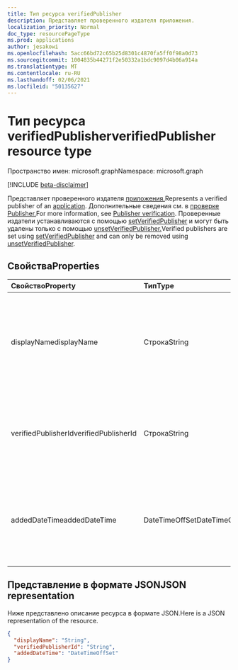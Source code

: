 ```yaml
---
title: Тип ресурса verifiedPublisher
description: Представляет проверенного издателя приложения.
localization_priority: Normal
doc_type: resourcePageType
ms.prod: applications
author: jesakowi
ms.openlocfilehash: 5acc66bd72c65b25d8301c4870fa5ff0f98a0d73
ms.sourcegitcommit: 1004835b44271f2e50332a1bdc9097d4b06a914a
ms.translationtype: MT
ms.contentlocale: ru-RU
ms.lasthandoff: 02/06/2021
ms.locfileid: "50135627"
---
```

# <a name="verifiedpublisher-resource-type"></a><span data-ttu-id="c1617-103">Тип ресурса verifiedPublisher</span><span class="sxs-lookup"><span data-stu-id="c1617-103">verifiedPublisher resource type</span></span>

<span data-ttu-id="c1617-104">Пространство имен: microsoft.graph</span><span class="sxs-lookup"><span data-stu-id="c1617-104">Namespace: microsoft.graph</span></span>

[!INCLUDE [beta-disclaimer](../../includes/beta-disclaimer.md)]

<span data-ttu-id="c1617-105">Представляет проверенного издателя [приложения.](application.md)</span><span class="sxs-lookup"><span data-stu-id="c1617-105">Represents a verified publisher of an [application](application.md).</span></span> <span data-ttu-id="c1617-106">Дополнительные сведения см. в [проверке Publisher.](/azure/active-directory/develop/publisher-verification-overview)</span><span class="sxs-lookup"><span data-stu-id="c1617-106">For more information, see [Publisher verification](/azure/active-directory/develop/publisher-verification-overview).</span></span> <span data-ttu-id="c1617-107">Проверенные издатели устанавливаются с помощью [setVerifiedPublisher](../api/application-setverifiedpublisher.md) и могут быть удалены только с помощью [unsetVerifiedPublisher.](../api/application-unsetverifiedpublisher.md)</span><span class="sxs-lookup"><span data-stu-id="c1617-107">Verified publishers are set using [setVerifiedPublisher](../api/application-setverifiedpublisher.md) and can only be removed using [unsetVerifiedPublisher](../api/application-unsetverifiedpublisher.md).</span></span>

## <a name="properties"></a><span data-ttu-id="c1617-108">Свойства</span><span class="sxs-lookup"><span data-stu-id="c1617-108">Properties</span></span>

| <span data-ttu-id="c1617-109">Свойство</span><span class="sxs-lookup"><span data-stu-id="c1617-109">Property</span></span> | <span data-ttu-id="c1617-110">Тип</span><span class="sxs-lookup"><span data-stu-id="c1617-110">Type</span></span> | <span data-ttu-id="c1617-111">Описание</span><span class="sxs-lookup"><span data-stu-id="c1617-111">Description</span></span> |
|:---------------|:--------|:----------|
|<span data-ttu-id="c1617-112">displayName</span><span class="sxs-lookup"><span data-stu-id="c1617-112">displayName</span></span>|<span data-ttu-id="c1617-113">Строка</span><span class="sxs-lookup"><span data-stu-id="c1617-113">String</span></span>|<span data-ttu-id="c1617-114">Проверенное имя издателя из учетной записи Microsoft Partner Network (MPN) издателя приложения.</span><span class="sxs-lookup"><span data-stu-id="c1617-114">The verified publisher name from the app publisher's Microsoft Partner Network (MPN) account.</span></span>|
|<span data-ttu-id="c1617-115">verifiedPublisherId</span><span class="sxs-lookup"><span data-stu-id="c1617-115">verifiedPublisherId</span></span>|<span data-ttu-id="c1617-116">Строка</span><span class="sxs-lookup"><span data-stu-id="c1617-116">String</span></span>| <span data-ttu-id="c1617-117">ИД проверенного издателя из учетной записи Центра партнеров издателя приложений.</span><span class="sxs-lookup"><span data-stu-id="c1617-117">The ID of the verified publisher from the app publisher's Partner Center account.</span></span> |
|<span data-ttu-id="c1617-118">addedDateTime</span><span class="sxs-lookup"><span data-stu-id="c1617-118">addedDateTime</span></span>|<span data-ttu-id="c1617-119">DateTimeOffSet</span><span class="sxs-lookup"><span data-stu-id="c1617-119">DateTimeOffSet</span></span>| <span data-ttu-id="c1617-120">Временнаямпетка первого или последнего обновления проверенного издателя.</span><span class="sxs-lookup"><span data-stu-id="c1617-120">The timestamp when the verified publisher was first added or most recently updated.</span></span> |


## <a name="json-representation"></a><span data-ttu-id="c1617-121">Представление в формате JSON</span><span class="sxs-lookup"><span data-stu-id="c1617-121">JSON representation</span></span>
<span data-ttu-id="c1617-122">Ниже представлено описание ресурса в формате JSON.</span><span class="sxs-lookup"><span data-stu-id="c1617-122">Here is a JSON representation of the resource.</span></span>

<!-- {
  "blockType": "resource",
  "optionalProperties": [

  ],
  "@odata.type": "microsoft.graph.verifiedPublisher"
}-->

```json
{
  "displayName": "String",
  "verifiedPublisherId": "String",
  "addedDateTime": "DateTimeOffSet"
}

```


<!-- uuid: e9aa37e1-f0b7-4201-a6b2-d26ce091dff6
2020-09-09 20:42:32 UTC -->
<!--
{
  "type": "#page.annotation",
  "description": "verifiedPublisher resource",
  "keywords": "",
  "section": "documentation",
  "tocPath": "",
  "suppressions": []
}
-->
